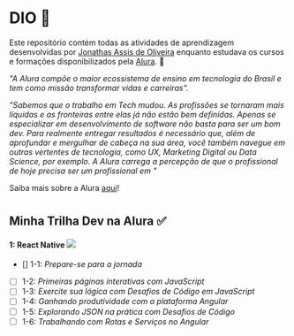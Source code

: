 # DIO :blue_heart:

Este repositório contém todas as atividades de aprendizagem desenvolvidas por [Jonathas Assis de Oliveira](https://www.linkedin.com/in/jonn-oliveira/) enquanto estudava os cursos e formações disponibilizados pela [Alura](https://www.alura.com.br/). :rocket:

_"A Alura compõe o maior ecossistema de ensino em tecnologia do Brasil e tem como missão transformar vidas e carreiras"._

_"Sabemos que o trabalho em Tech mudou. As profissões se tornaram mais líquidas e as fronteiras entre elas já não estão bem definidas. Apenas se especializar em desenvolvimento de software não basta para ser um bom dev. Para realmente entregar resultados é necessário que, além de aprofundar e mergulhar de cabeça na sua área, você também navegue em outras vertentes de tecnologia, como UX, Marketing Digital ou Data Science, por exemplo. A Alura carrega a percepção de que o profissional de hoje precisa ser um profissional em <T>"_

Saiba mais sobre a Alura [aqui](https://www.alura.com.br/sobre)!

#

## Minha Trilha Dev na Alura :white_check_mark:

#### 1: React Native <img src="https://cdn.jsdelivr.net/gh/devicons/devicon/icons/react/react-original.svg" />

- [] 1-1: _Prepare-se para a jornada_
- [ ] 1-2: _Primeiras páginas interativas com JavaScript_
- [ ] 1-3: _Exercite sua lógica com Desafios de Código em JavaScript_
- [ ] 1-4: _Ganhando produtividade com a plataforma Angular_
- [ ] 1-5: _Explorando JSON na prática com Desafios de Código_
- [ ] 1-6: _Trabalhando com Rotas e Serviços no Angular_

#

